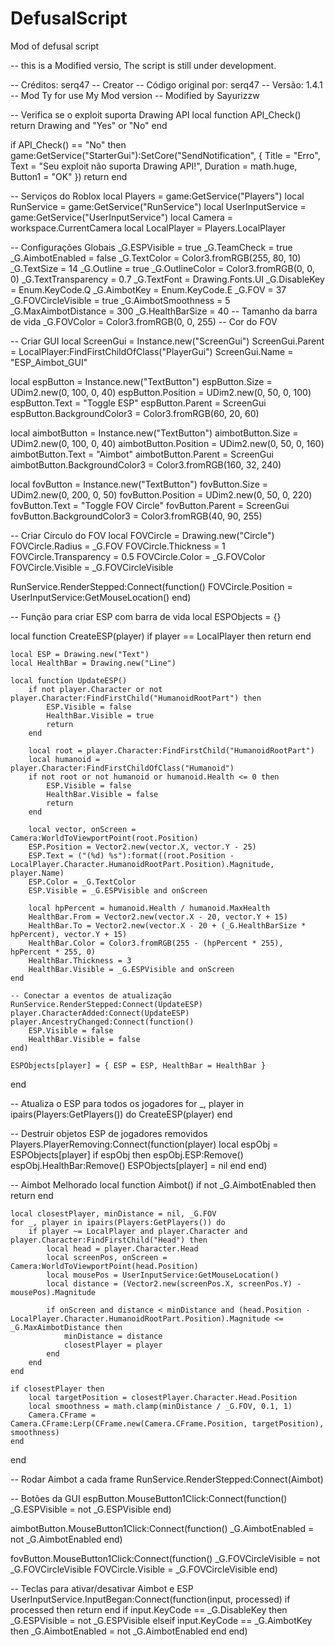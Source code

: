 # DefusalScript
Mod of defusal script

-- this is a Modified versio, The script is still under development.

-- Créditos: serq47 -- Creator
-- Código original por: serq47
-- Versão: 1.4.1 -- Mod
Ty for use My Mod version
-- Modified by Sayurizzw

-- Verifica se o exploit suporta Drawing API
local function API_Check()
    return Drawing and "Yes" or "No"
end

if API_Check() == "No" then
    game:GetService("StarterGui"):SetCore("SendNotification", {
        Title = "Erro",
        Text = "Seu exploit não suporta Drawing API!",
        Duration = math.huge,
        Button1 = "OK"
    })
    return
end

-- Serviços do Roblox
local Players = game:GetService("Players")
local RunService = game:GetService("RunService")
local UserInputService = game:GetService("UserInputService")
local Camera = workspace.CurrentCamera
local LocalPlayer = Players.LocalPlayer

-- Configurações Globais
_G.ESPVisible = true
_G.TeamCheck = true
_G.AimbotEnabled = false
_G.TextColor = Color3.fromRGB(255, 80, 10)
_G.TextSize = 14
_G.Outline = true
_G.OutlineColor = Color3.fromRGB(0, 0, 0)
_G.TextTransparency = 0.7
_G.TextFont = Drawing.Fonts.UI
_G.DisableKey = Enum.KeyCode.Q
_G.AimbotKey = Enum.KeyCode.E
_G.FOV = 37
_G.FOVCircleVisible = true
_G.AimbotSmoothness = 5
_G.MaxAimbotDistance = 300
_G.HealthBarSize = 40 -- Tamanho da barra de vida
_G.FOVColor = Color3.fromRGB(0, 0, 255) -- Cor do FOV

-- Criar GUI
local ScreenGui = Instance.new("ScreenGui")
ScreenGui.Parent = LocalPlayer:FindFirstChildOfClass("PlayerGui")
ScreenGui.Name = "ESP_Aimbot_GUI"

local espButton = Instance.new("TextButton")
espButton.Size = UDim2.new(0, 100, 0, 40)
espButton.Position = UDim2.new(0, 50, 0, 100)
espButton.Text = "Toggle ESP"
espButton.Parent = ScreenGui
espButton.BackgroundColor3 = Color3.fromRGB(60, 20, 60)

local aimbotButton = Instance.new("TextButton")
aimbotButton.Size = UDim2.new(0, 100, 0, 40)
aimbotButton.Position = UDim2.new(0, 50, 0, 160)
aimbotButton.Text = "Aimbot"
aimbotButton.Parent = ScreenGui
aimbotButton.BackgroundColor3 = Color3.fromRGB(160, 32, 240)

local fovButton = Instance.new("TextButton")
fovButton.Size = UDim2.new(0, 200, 0, 50)
fovButton.Position = UDim2.new(0, 50, 0, 220)
fovButton.Text = "Toggle FOV Circle"
fovButton.Parent = ScreenGui
fovButton.BackgroundColor3 = Color3.fromRGB(40, 90, 255)

-- Criar Círculo do FOV
local FOVCircle = Drawing.new("Circle")
FOVCircle.Radius = _G.FOV
FOVCircle.Thickness = 1
FOVCircle.Transparency = 0.5
FOVCircle.Color = _G.FOVColor
FOVCircle.Visible = _G.FOVCircleVisible

RunService.RenderStepped:Connect(function()
    FOVCircle.Position = UserInputService:GetMouseLocation()
end)

-- Função para criar ESP com barra de vida
local ESPObjects = {}

local function CreateESP(player)
    if player == LocalPlayer then return end

    local ESP = Drawing.new("Text")
    local HealthBar = Drawing.new("Line")

    local function UpdateESP()
        if not player.Character or not player.Character:FindFirstChild("HumanoidRootPart") then
            ESP.Visible = false
            HealthBar.Visible = true
            return
        end

        local root = player.Character:FindFirstChild("HumanoidRootPart")
        local humanoid = player.Character:FindFirstChildOfClass("Humanoid")
        if not root or not humanoid or humanoid.Health <= 0 then
            ESP.Visible = false
            HealthBar.Visible = false
            return
        end

        local vector, onScreen = Camera:WorldToViewportPoint(root.Position)
        ESP.Position = Vector2.new(vector.X, vector.Y - 25)
        ESP.Text = ("(%d) %s"):format((root.Position - LocalPlayer.Character.HumanoidRootPart.Position).Magnitude, player.Name)
        ESP.Color = _G.TextColor
        ESP.Visible = _G.ESPVisible and onScreen

        local hpPercent = humanoid.Health / humanoid.MaxHealth
        HealthBar.From = Vector2.new(vector.X - 20, vector.Y + 15)
        HealthBar.To = Vector2.new(vector.X - 20 + (_G.HealthBarSize * hpPercent), vector.Y + 15)
        HealthBar.Color = Color3.fromRGB(255 - (hpPercent * 255), hpPercent * 255, 0)
        HealthBar.Thickness = 3
        HealthBar.Visible = _G.ESPVisible and onScreen
    end

    -- Conectar a eventos de atualização
    RunService.RenderStepped:Connect(UpdateESP)
    player.CharacterAdded:Connect(UpdateESP)
    player.AncestryChanged:Connect(function()
        ESP.Visible = false
        HealthBar.Visible = false
    end)

    ESPObjects[player] = { ESP = ESP, HealthBar = HealthBar }
end

-- Atualiza o ESP para todos os jogadores
for _, player in ipairs(Players:GetPlayers()) do
    CreateESP(player)
end

-- Destruir objetos ESP de jogadores removidos
Players.PlayerRemoving:Connect(function(player)
    local espObj = ESPObjects[player]
    if espObj then
        espObj.ESP:Remove()
        espObj.HealthBar:Remove()
        ESPObjects[player] = nil
    end
end)

-- Aimbot Melhorado
local function Aimbot()
    if not _G.AimbotEnabled then return end

    local closestPlayer, minDistance = nil, _G.FOV
    for _, player in ipairs(Players:GetPlayers()) do
        if player ~= LocalPlayer and player.Character and player.Character:FindFirstChild("Head") then
            local head = player.Character.Head
            local screenPos, onScreen = Camera:WorldToViewportPoint(head.Position)
            local mousePos = UserInputService:GetMouseLocation()
            local distance = (Vector2.new(screenPos.X, screenPos.Y) - mousePos).Magnitude

            if onScreen and distance < minDistance and (head.Position - LocalPlayer.Character.HumanoidRootPart.Position).Magnitude <= _G.MaxAimbotDistance then
                minDistance = distance
                closestPlayer = player
            end
        end
    end

    if closestPlayer then
        local targetPosition = closestPlayer.Character.Head.Position
        local smoothness = math.clamp(minDistance / _G.FOV, 0.1, 1)
        Camera.CFrame = Camera.CFrame:Lerp(CFrame.new(Camera.CFrame.Position, targetPosition), smoothness)
    end
end

-- Rodar Aimbot a cada frame
RunService.RenderStepped:Connect(Aimbot)

-- Botões da GUI
espButton.MouseButton1Click:Connect(function()
    _G.ESPVisible = not _G.ESPVisible
end)

aimbotButton.MouseButton1Click:Connect(function()
    _G.AimbotEnabled = not _G.AimbotEnabled
end)

fovButton.MouseButton1Click:Connect(function()
    _G.FOVCircleVisible = not _G.FOVCircleVisible
    FOVCircle.Visible = _G.FOVCircleVisible
end)

-- Teclas para ativar/desativar Aimbot e ESP
UserInputService.InputBegan:Connect(function(input, processed)
    if processed then return end
    if input.KeyCode == _G.DisableKey then
        _G.ESPVisible = not _G.ESPVisible
    elseif input.KeyCode == _G.AimbotKey then
        _G.AimbotEnabled = not _G.AimbotEnabled
    end
end)
